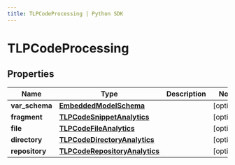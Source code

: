 ```yaml
---
title: TLPCodeProcessing | Python SDK
---
```


# TLPCodeProcessing


## Properties

Name | Type | Description | Notes
------------ | ------------- | ------------- | -------------
**var_schema** | [**EmbeddedModelSchema**](EmbeddedModelSchema) |  | [optional] 
**fragment** | [**TLPCodeSnippetAnalytics**](TLPCodeSnippetAnalytics) |  | [optional] 
**file** | [**TLPCodeFileAnalytics**](TLPCodeFileAnalytics) |  | [optional] 
**directory** | [**TLPCodeDirectoryAnalytics**](TLPCodeDirectoryAnalytics) |  | [optional] 
**repository** | [**TLPCodeRepositoryAnalytics**](TLPCodeRepositoryAnalytics) |  | [optional] 


